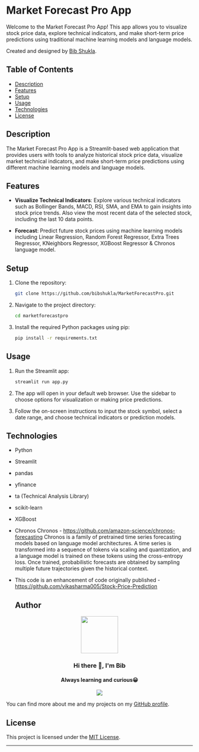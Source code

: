# Market Forecast Pro App

Welcome to the Market Forecast Pro App! This app allows you to visualize stock price data, explore technical indicators, and make short-term price predictions using traditional machine learning models and language models.

Created and designed by [Bib Shukla](https://www.linkedin.com/in/bibshukla/).

## Table of Contents

- [Description](#description)
- [Features](#features)
- [Setup](#setup)
- [Usage](#usage)
- [Technologies](#technologies)
- [License](#license)

## Description

The Market Forecast Pro App is a Streamlit-based web application that provides users with tools to analyze historical stock price data, visualize market technical indicators, and make short-term price predictions using different machine learning models and language models.

## Features

- **Visualize Technical Indicators**: Explore various technical indicators such as Bollinger Bands, MACD, RSI, SMA, and EMA to gain insights into stock price trends. Also view the most recent data of the selected stock, including the last 10 data points.

- **Forecast**: Predict future stock prices using machine learning models including Linear Regression, Random Forest Regressor, Extra Trees Regressor, KNeighbors Regressor, XGBoost Regressor & Chronos language model.

## Setup

1. Clone the repository:
   ```sh
   git clone https://github.com/bibshukla/MarketForecastPro.git
   ```

2. Navigate to the project directory:
   ```sh
   cd marketforecastpro
   ```

3. Install the required Python packages using pip:
   ```sh
   pip install -r requirements.txt
   ```

## Usage

1. Run the Streamlit app:
   ```sh
   streamlit run app.py
   ```

2. The app will open in your default web browser. Use the sidebar to choose options for visualization or making price predictions.

3. Follow the on-screen instructions to input the stock symbol, select a date range, and choose technical indicators or prediction models.

## Technologies

- Python
- Streamlit
- pandas
- yfinance
- ta (Technical Analysis Library)
- scikit-learn
- XGBoost
- Chronos
    Chronos - https://github.com/amazon-science/chronos-forecasting
    Chronos is a family of pretrained time series forecasting models based on language model architectures. A time series is transformed into a sequence of tokens via scaling and quantization, and a language model is trained on these tokens using the cross-entropy loss. Once trained, probabilistic forecasts are obtained by sampling multiple future trajectories given the historical context.
- This code is an enhancement of code originally published - https://github.com/vikasharma005/Stock-Price-Prediction

  ## Author

<div id="header" align="center">
  <img src="https://media.giphy.com/media/M9gbBd9nbDrOTu1Mqx/giphy.gif" width="100"/>
</div>

<h3 align="center">Hi there 👋, I'm Bib</h3>
<h4 align="center">Always learning and curious😀</h4>

<div id="socials" align="center">
  <a href="https://www.linkedin.com/in/bibshukla">
    <img src="https://user-images.githubusercontent.com/76098066/186728913-a66ef85f-4644-4e3a-b847-98309c8cff42.svg">
  </a>
</div>

You can find more about me and my projects on my [GitHub profile](https://github.com/bibshukl).

## License

This project is licensed under the [MIT License](LICENSE).

---



